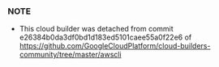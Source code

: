 ### NOTE
- This cloud builder was detached from commit e26384b0da3df0bd1d183ed5101caee55a0f22e6 of https://github.com/GoogleCloudPlatform/cloud-builders-community/tree/master/awscli
